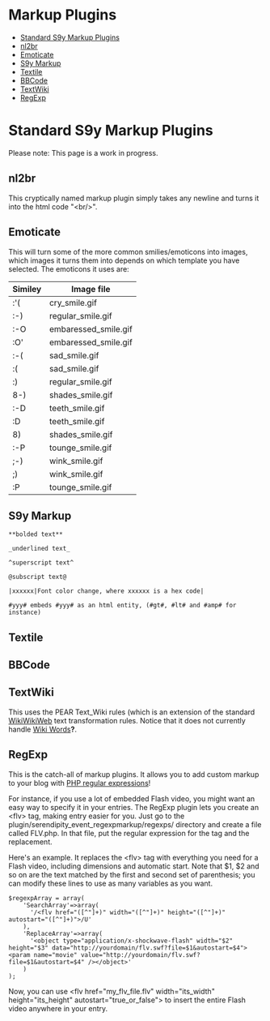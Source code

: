 # Markup Plugins

*  [Standard S9y Markup Plugins](#A2)
  *  [nl2br](#A3)
  *  [Emoticate](#A4)
  *  [S9y Markup](#A5)
  *  [Textile](#A6)
  *  [BBCode](#A7)
  *  [TextWiki](#A8)
  *  [RegExp](#A9)


# <a name="A2"></a>Standard S9y Markup Plugins

Please note: This page is a work in progress.

## <a name="A3"></a>nl2br

This cryptically named markup plugin simply takes any newline and turns it into the html code "\<br/\>".

## <a name="A4"></a>Emoticate

This will turn some of the more common smilies/emoticons into images, which images it turns them into depends on which template you have selected. The emoticons it uses are:


**Similey** | **Image file**
----------- | -------------
:'( | cry\_smile.gif
:-) | regular\_smile.gif
:-O | embaressed\_smile.gif
:O' | embaressed\_smile.gif
:-( | sad\_smile.gif
:( | sad\_smile.gif
:) | regular\_smile.gif
8-) | shades\_smile.gif
:-D | teeth\_smile.gif
:D | teeth\_smile.gif
8) | shades\_smile.gif
:-P | tounge\_smile.gif
;-) | wink\_smile.gif
;) | wink\_smile.gif
:P | tounge\_smile.gif

## <a name="A5"></a>S9y Markup

```
**bolded text**

_underlined text_

^superscript text^

@subscript text@

|xxxxxx|Font color change, where xxxxxx is a hex code|

#yyy# embeds #yyy# as an html entity, (#gt#, #lt# and #amp# for instance)
```


## <a name="A6"></a>Textile

## <a name="A7"></a>BBCode

## <a name="A8"></a>TextWiki

This uses the PEAR Text\_Wiki rules (which is an extension of the standard [WikiWikiWeb](http://www.c2.com/) text transformation rules. Notice that it does not currently handle [Wiki Words](/index.php?cmd=newdoc&newdocname=Wiki+Words&node=38&refnode=50)**?**.

## <a name="A9"></a>RegExp

This is the catch-all of markup plugins. It allows you to add custom markup to your blog with [PHP regular expressions](http://us2.php.net/manual/en/function.preg-replace.php)!

For instance, if you use a lot of embedded Flash video, you might want an easy way to specify it in your entries. The RegExp plugin lets you create an \<flv\> tag, making entry easier for you. Just go to the plugin/serendipity\_event\_regexpmarkup/regexps/ directory and create a file called FLV.php. In that file, put the regular expression for the tag and the replacement.

Here's an example. It replaces the \<flv\> tag with everything you need for a Flash video, including dimensions and automatic start. Note that \$1, \$2 and so on are the text matched by the first and second set of parenthesis; you can modify these lines to use as many variables as you want.

```
$regexpArray = array(
    'SearchArray'=>array(
      '/<flv href="([^"]+)" width="([^"]+)" height="([^"]+)" autostart="([^"]+)">/U'
    ),
    'ReplaceArray'=>array(
      '<object type="application/x-shockwave-flash" width="$2" height="$3" data="http://yourdomain/flv.swf?file=$1&autostart=$4"><param name="movie" value="http://yourdomain/flv.swf?file=$1&autostart=$4" /></object>'
    )
);
```

Now, you can use \<flv href="my\_flv\_file.flv" width="its\_width" height="its\_height" autostart="true\_or\_false"\> to insert the entire Flash video anywhere in your entry.